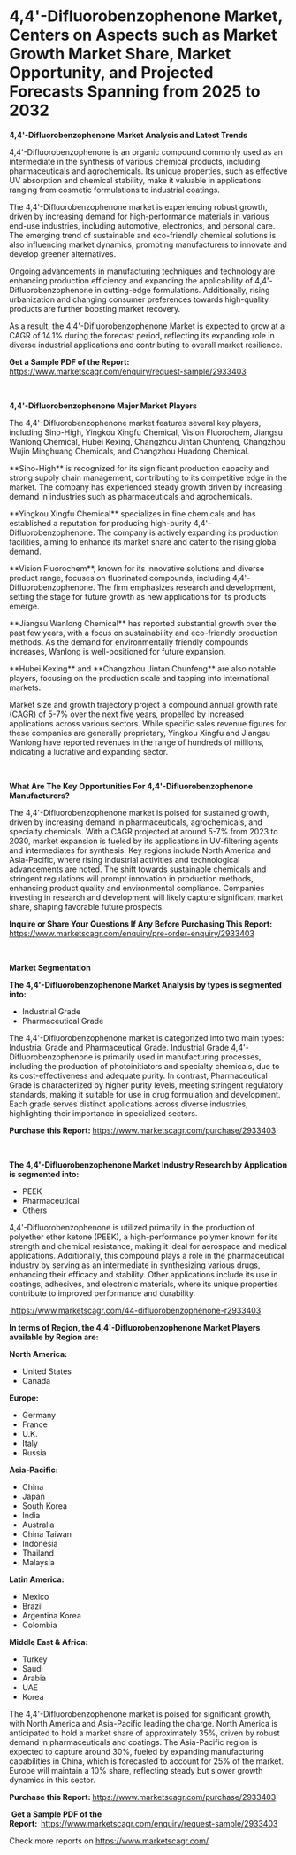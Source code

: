 <p><h1>4,4'-Difluorobenzophenone Market, Centers on Aspects such as Market Growth Market Share, Market Opportunity, and Projected Forecasts Spanning from 2025 to 2032</h1></p><p><strong>4,4'-Difluorobenzophenone Market Analysis and Latest Trends</strong></p>
<p><p>4,4'-Difluorobenzophenone is an organic compound commonly used as an intermediate in the synthesis of various chemical products, including pharmaceuticals and agrochemicals. Its unique properties, such as effective UV absorption and chemical stability, make it valuable in applications ranging from cosmetic formulations to industrial coatings. </p><p>The 4,4'-Difluorobenzophenone market is experiencing robust growth, driven by increasing demand for high-performance materials in various end-use industries, including automotive, electronics, and personal care. The emerging trend of sustainable and eco-friendly chemical solutions is also influencing market dynamics, prompting manufacturers to innovate and develop greener alternatives. </p><p>Ongoing advancements in manufacturing techniques and technology are enhancing production efficiency and expanding the applicability of 4,4'-Difluorobenzophenone in cutting-edge formulations. Additionally, rising urbanization and changing consumer preferences towards high-quality products are further boosting market recovery. </p><p>As a result, the 4,4'-Difluorobenzophenone Market is expected to grow at a CAGR of 14.1% during the forecast period, reflecting its expanding role in diverse industrial applications and contributing to overall market resilience.</p></p>
<p><strong>Get a Sample PDF of the Report:&nbsp;</strong> <a href="https://www.marketscagr.com/enquiry/request-sample/2933403?utm_campaign=3018&utm_medium=2&utm_source=Github&utm_content=ia&utm_term=13032025&utm_id=44-difluorobenzophenone">https://www.marketscagr.com/enquiry/request-sample/2933403</a></p>
<p>&nbsp;</p>
<p><strong>4,4'-Difluorobenzophenone Major Market Players</strong></p>
<p><p>The 4,4'-Difluorobenzophenone market features several key players, including Sino-High, Yingkou Xingfu Chemical, Vision Fluorochem, Jiangsu Wanlong Chemical, Hubei Kexing, Changzhou Jintan Chunfeng, Changzhou Wujin Minghuang Chemicals, and Changzhou Huadong Chemical. </p><p>**Sino-High** is recognized for its significant production capacity and strong supply chain management, contributing to its competitive edge in the market. The company has experienced steady growth driven by increasing demand in industries such as pharmaceuticals and agrochemicals.</p><p>**Yingkou Xingfu Chemical** specializes in fine chemicals and has established a reputation for producing high-purity 4,4'-Difluorobenzophenone. The company is actively expanding its production facilities, aiming to enhance its market share and cater to the rising global demand.</p><p>**Vision Fluorochem**, known for its innovative solutions and diverse product range, focuses on fluorinated compounds, including 4,4'-Difluorobenzophenone. The firm emphasizes research and development, setting the stage for future growth as new applications for its products emerge.</p><p>**Jiangsu Wanlong Chemical** has reported substantial growth over the past few years, with a focus on sustainability and eco-friendly production methods. As the demand for environmentally friendly compounds increases, Wanlong is well-positioned for future expansion.</p><p>**Hubei Kexing** and **Changzhou Jintan Chunfeng** are also notable players, focusing on the production scale and tapping into international markets.</p><p>Market size and growth trajectory project a compound annual growth rate (CAGR) of 5-7% over the next five years, propelled by increased applications across various sectors. While specific sales revenue figures for these companies are generally proprietary, Yingkou Xingfu and Jiangsu Wanlong have reported revenues in the range of hundreds of millions, indicating a lucrative and expanding sector.</p></p>
<p>&nbsp;</p>
<p><strong>What Are The Key Opportunities For 4,4'-Difluorobenzophenone Manufacturers?</strong></p>
<p><p>The 4,4'-Difluorobenzophenone market is poised for sustained growth, driven by increasing demand in pharmaceuticals, agrochemicals, and specialty chemicals. With a CAGR projected at around 5-7% from 2023 to 2030, market expansion is fueled by its applications in UV-filtering agents and intermediates for synthesis. Key regions include North America and Asia-Pacific, where rising industrial activities and technological advancements are noted. The shift towards sustainable chemicals and stringent regulations will prompt innovation in production methods, enhancing product quality and environmental compliance. Companies investing in research and development will likely capture significant market share, shaping favorable future prospects.</p></p>
<p><strong>Inquire or Share Your Questions If Any Before Purchasing This Report:</strong> <a href="https://www.marketscagr.com/enquiry/pre-order-enquiry/2933403?utm_campaign=3018&utm_medium=2&utm_source=Github&utm_content=ia&utm_term=13032025&utm_id=44-difluorobenzophenone">https://www.marketscagr.com/enquiry/pre-order-enquiry/2933403</a></p>
<p>&nbsp;</p>
<p><strong>Market Segmentation</strong></p>
<p><strong>The 4,4'-Difluorobenzophenone Market Analysis by types is segmented into:</strong></p>
<p><ul><li>Industrial Grade</li><li>Pharmaceutical Grade</li></ul></p>
<p><p>The 4,4'-Difluorobenzophenone market is categorized into two main types: Industrial Grade and Pharmaceutical Grade. Industrial Grade 4,4'-Difluorobenzophenone is primarily used in manufacturing processes, including the production of photoinitiators and specialty chemicals, due to its cost-effectiveness and adequate purity. In contrast, Pharmaceutical Grade is characterized by higher purity levels, meeting stringent regulatory standards, making it suitable for use in drug formulation and development. Each grade serves distinct applications across diverse industries, highlighting their importance in specialized sectors.</p></p>
<p><strong>Purchase this Report:&nbsp;</strong><a href="https://www.marketscagr.com/purchase/2933403?utm_campaign=3018&utm_medium=2&utm_source=Github&utm_content=ia&utm_term=13032025&utm_id=44-difluorobenzophenone">https://www.marketscagr.com/purchase/2933403</a></p>
<p>&nbsp;</p>
<p><strong>The 4,4'-Difluorobenzophenone Market Industry Research by Application is segmented into:</strong></p>
<p><ul><li>PEEK</li><li>Pharmaceutical</li><li>Others</li></ul></p>
<p><p>4,4'-Difluorobenzophenone is utilized primarily in the production of polyether ether ketone (PEEK), a high-performance polymer known for its strength and chemical resistance, making it ideal for aerospace and medical applications. Additionally, this compound plays a role in the pharmaceutical industry by serving as an intermediate in synthesizing various drugs, enhancing their efficacy and stability. Other applications include its use in coatings, adhesives, and electronic materials, where its unique properties contribute to improved performance and durability.</p></p>
<p><a href="https://www.marketscagr.com/44-difluorobenzophenone-r2933403?utm_campaign=3018&utm_medium=2&utm_source=Github&utm_content=ia&utm_term=13032025&utm_id=44-difluorobenzophenone">&nbsp;https://www.marketscagr.com/44-difluorobenzophenone-r2933403</a></p>
<p><strong>In terms of Region, the 4,4'-Difluorobenzophenone Market Players available by Region are:</strong></p>
<p>
    <p> <strong> North America: </strong>
        <ul>
            <li>United States</li>
            <li>Canada</li>
        </ul>
        </p> 
    <p> <strong> Europe: </strong>
        <ul>
            <li>Germany</li>
            <li>France</li>
            <li>U.K.</li>
            <li>Italy</li>
            <li>Russia</li>
        </ul>
        </p> 
    <p> <strong> Asia-Pacific: </strong>
        <ul>
            <li>China</li>
            <li>Japan</li>
            <li>South Korea</li>
            <li>India</li>
            <li>Australia</li>
            <li>China Taiwan</li>
            <li>Indonesia</li>
            <li>Thailand</li>
            <li>Malaysia</li>
        </ul>
        </p> 
    <p> <strong> Latin America: </strong>
        <ul>
            <li>Mexico</li>
            <li>Brazil</li>
            <li>Argentina Korea</li>
            <li>Colombia</li>
        </ul>
        </p> 
    <p> <strong> Middle East & Africa: </strong>
        <ul>
            <li>Turkey</li>
            <li>Saudi</li>
            <li>Arabia</li>
            <li>UAE</li>
            <li>Korea</li>
        </ul>
    </p>
    </p>
<p><p>The 4,4'-Difluorobenzophenone market is poised for significant growth, with North America and Asia-Pacific leading the charge. North America is anticipated to hold a market share of approximately 35%, driven by robust demand in pharmaceuticals and coatings. The Asia-Pacific region is expected to capture around 30%, fueled by expanding manufacturing capabilities in China, which is forecasted to account for 25% of the market. Europe will maintain a 10% share, reflecting steady but slower growth dynamics in this sector.</p></p>
<p><strong>Purchase this Report: </strong><a href="https://www.marketscagr.com/purchase/2933403?utm_campaign=3018&utm_medium=2&utm_source=Github&utm_content=ia&utm_term=13032025&utm_id=44-difluorobenzophenone">https://www.marketscagr.com/purchase/2933403</a></p>
<p>&nbsp;<strong>Get a Sample PDF of the Report:&nbsp;&nbsp;</strong><a href="https://www.marketscagr.com/enquiry/request-sample/2933403?utm_campaign=3018&utm_medium=2&utm_source=Github&utm_content=ia&utm_term=13032025&utm_id=44-difluorobenzophenone">https://www.marketscagr.com/enquiry/request-sample/2933403</a></p>
<p><strong></strong></p>
<p>Check more reports on <a href="https://www.marketscagr.com/?utm_campaign=3018&utm_medium=2&utm_source=Github&utm_content=ia&utm_term=13032025&utm_id=44-difluorobenzophenone">https://www.marketscagr.com/</a></p>